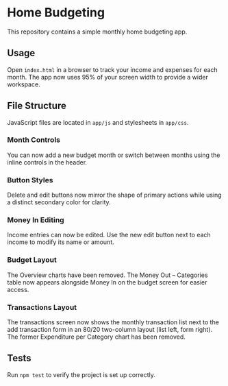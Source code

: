 # Home Budgeting

This repository contains a simple monthly home budgeting app.

## Usage
Open `index.html` in a browser to track your income and expenses for each month. The app now uses 95% of your screen width to provide a wider workspace.

## File Structure
JavaScript files are located in `app/js` and stylesheets in `app/css`.

### Month Controls
You can now add a new budget month or switch between months using the inline controls in the header.

### Button Styles
Delete and edit buttons now mirror the shape of primary actions while using a distinct secondary color for clarity.

### Money In Editing
Income entries can now be edited. Use the new edit button next to each income to modify its name or amount.

### Budget Layout
The Overview charts have been removed. The Money Out – Categories table now appears alongside Money In on the budget screen for easier access.

### Transactions Layout
The transactions screen now shows the monthly transaction list next to the add transaction form in an 80/20 two-column layout (list left, form right). The former Expenditure per Category chart has been removed.

## Tests
Run `npm test` to verify the project is set up correctly.
